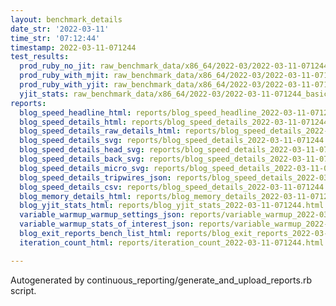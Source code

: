 ```yaml
---
layout: benchmark_details
date_str: '2022-03-11'
time_str: '07:12:44'
timestamp: 2022-03-11-071244
test_results:
  prod_ruby_no_jit: raw_benchmark_data/x86_64/2022-03/2022-03-11-071244_basic_benchmark_prod_ruby_no_jit.json
  prod_ruby_with_mjit: raw_benchmark_data/x86_64/2022-03/2022-03-11-071244_basic_benchmark_prod_ruby_with_mjit.json
  prod_ruby_with_yjit: raw_benchmark_data/x86_64/2022-03/2022-03-11-071244_basic_benchmark_prod_ruby_with_yjit.json
  yjit_stats: raw_benchmark_data/x86_64/2022-03/2022-03-11-071244_basic_benchmark_yjit_stats.json
reports:
  blog_speed_headline_html: reports/blog_speed_headline_2022-03-11-071244.html
  blog_speed_details_html: reports/blog_speed_details_2022-03-11-071244.html
  blog_speed_details_raw_details_html: reports/blog_speed_details_2022-03-11-071244.raw_details.html
  blog_speed_details_svg: reports/blog_speed_details_2022-03-11-071244.svg
  blog_speed_details_head_svg: reports/blog_speed_details_2022-03-11-071244.head.svg
  blog_speed_details_back_svg: reports/blog_speed_details_2022-03-11-071244.back.svg
  blog_speed_details_micro_svg: reports/blog_speed_details_2022-03-11-071244.micro.svg
  blog_speed_details_tripwires_json: reports/blog_speed_details_2022-03-11-071244.tripwires.json
  blog_speed_details_csv: reports/blog_speed_details_2022-03-11-071244.csv
  blog_memory_details_html: reports/blog_memory_details_2022-03-11-071244.html
  blog_yjit_stats_html: reports/blog_yjit_stats_2022-03-11-071244.html
  variable_warmup_warmup_settings_json: reports/variable_warmup_2022-03-11-071244.warmup_settings.json
  variable_warmup_stats_of_interest_json: reports/variable_warmup_2022-03-11-071244.stats_of_interest.json
  blog_exit_reports_bench_list_html: reports/blog_exit_reports_2022-03-11-071244.bench_list.html
  iteration_count_html: reports/iteration_count_2022-03-11-071244.html

---
```

Autogenerated by continuous_reporting/generate_and_upload_reports.rb script.

